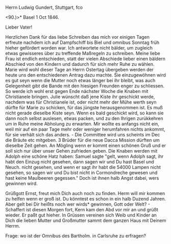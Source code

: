Herrn Ludwig Gundert, Stuttgart, fco

<90.)>* Basel 1 Oct 1846.

Lieber Vater!

Herzlichen Dank für das liebe Schreiben das mich vor einigen Tagen erfreute nachdem ich auf Dampfschiff bis Biel und omnibus Sonntag früh hieher gefördert worden war. Ich antwortete nicht bälder, um zugleich etwas gewisseres über zu treffende Maßregeln zu schreiben. Meine liebe Frau ist endlich entschieden, statt der vielen Abschiede lieber einen bäldern Abschied von den Kindern und dadurch für sich mehr Ruhe zu wählen. Marie wird wohl dieser Tage an Herrn Ostertag übergeben werden der heute uns den entschiedenen Antrag dazu machte. Sie einzugewöhnen wird es gut seyn wenn die Mutter noch etwas länger bei ihr bleibt, was auch Gelegenheit gibt die Bande mit den hiesigen Freunden enger zu schliessen. So werde ich wohl erst gegen Ende nächster Woche die Knaben mit Christianele bringen. Julie wünscht daß jene Kiste ihr geschickt werde, nachdem was für Christianele ist, oder nicht mehr der Mühe werth seyn dürfte für Marie zu schicken, für das jüngste herausgenommen ist. Es muß nicht gerade dieselbe Kiste seyn. Wenn es bald geschickt wird, so kann sie dann noch selbst auslesen, etwas packen, und zu den Ihrigen zurükkehren um in Ruhe meine Abholung zu erwarten. Mir wollte es anfangs nicht ein, weil mir auf ein paar Tage mehr oder weniger herumfahren nichts ankommt, für sie verhält sich das anders. - Die Committee wird uns scheints im Dec die Bräute etc mitgeben. 3 Brüder für die neue Dacca Mission dürften um dieselbe Zeit gehen. An Mögling wenn er kommt einen schönen Gruß und er soll sich nur über unser Gehen zufrieden geben. Die Knaben werden mit Adolph eine schöne Hatz haben: Samuel sagte "gelt, wenn Adolph sagt, ihr habt den Einzug nicht gesehen, dann sagen wir und Du hast Basel und Neuch. nicht gesehen, und wenn er sagt ihr habt die 54000 Lampen nicht gesehen, so sagen wir und Du bist nicht in Cormondreche gewesen und hast keine Maulbeeren gegessen." Doch ist ihnen halb Angst dabei, wers gewinnen wird.

Grüßgott Ernst, freut mich Dich auch noch zu finden. Herm will mir kommen zu helfen wenn er groß ist. Du könntest es schon in ein halb Duzend Jahren. Aber gelt bei Dir heißts noch wer wirds* gewinnen, Gott oder Welt? - Schaffert ist diesen Morgen fort, Kern kam den Abd vor mir an und grüßt wieder. Er paßt gut hieher. In Grüssen vereinen sich Weib und Kinder an Dich die lieben Mutter und Großmutter sammt dem ganzen Haus mit
 Deinem Herrm.

Frage: wo ist der Omnibus des Bartholm. in Carlsruhe zu erfragen? 
